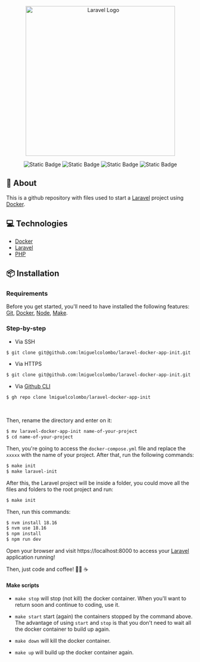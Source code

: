 <p align="center"><a href="https://laravel.com" target="_blank"><img src="https://raw.githubusercontent.com/laravel/art/master/logo-lockup/5%20SVG/2%20CMYK/1%20Full%20Color/laravel-logolockup-cmyk-red.svg" width="400" alt="Laravel Logo"></a></p>

<p align="center">
<img alt="Static Badge" src="https://img.shields.io/badge/node-v18.13.0-green">
<img alt="Static Badge" src="https://img.shields.io/badge/npm-v8.19.0-green">
<img alt="Static Badge" src="https://img.shields.io/badge/php-v8.1.11-blue?logo=php">
<img alt="Static Badge" src="https://img.shields.io/badge/laravel-v10.0-color?logo=laravel&color=%23fe2d1f">
</p>

## 🔖 About

This is a github repository with files used to start a [Laravel](https://laravel.com) project using [Docker](https://www.docker.com/).

## 💻 Technologies

- [Docker](https://www.docker.com/)
- [Laravel](https://laravel.com/)
- [PHP](https://www.php.net)

## 📦 Installation

### Requirements

Before you get started, you'll need to have installed the following
features: [Git](https://git-scm.com), [Docker](https://www.docker.com/), [Node](https://nodejs.org), [Make](https://www.gnu.org/software/make/#download).
<br>

### Step-by-step

- Via SSH

```zsh
$ git clone git@github.com:lmiguelcolombo/laravel-docker-app-init.git
```

- Via HTTPS

```zsh
$ git clone git@github.com:lmiguelcolombo/laravel-docker-app-init.git
```

- Via [Github CLI](https://cli.github.com/)

```zsh
$ gh repo clone lmiguelcolombo/laravel-docker-app-init
```

<br>

Then, rename the directory and enter on it:

```zsh
$ mv laravel-docker-app-init name-of-your-project
$ cd name-of-your-project
```

Then, you're going to access the `docker-compose.yml` file and replace the `xxxxx` with the name of your project. After that, run the following commands:

```zsh
$ make init
$ make laravel-init
```

After this, the Laravel project will be inside a folder, you could move all the files and folders to the root project and run:

```zsh
$ make init
```

Then, run this commands:

```zsh
$ nvm install 18.16
$ nvm use 18.16
$ npm install
$ npm run dev
```

Open your browser and visit https://localhost:8000 to access your [Laravel](https://laravel.com) application running!

Then, just code and coffee! 🧑‍💻 ☕️

#### Make scripts

- `make stop` will stop (not kill) the docker container. When you'll want to return soon and continue to coding, use it.

- `make start` start (again) the containers stopped by the command above. The advantage of using `start` and `stop` is that you don't need to wait all the docker container to build up again.

- `make down` will kill the docker container.

- `make up` will build up the docker container again.
